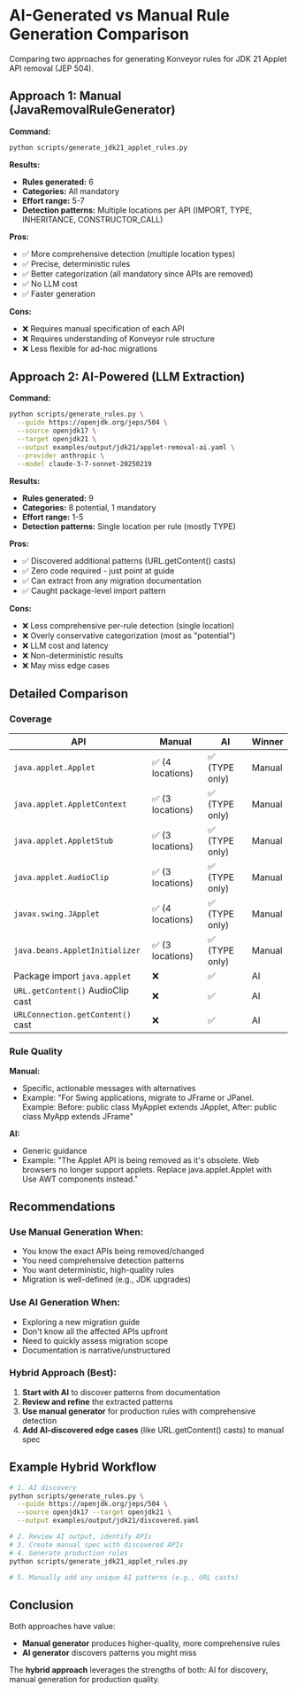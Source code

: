 # AI-Generated vs Manual Rule Generation Comparison

Comparing two approaches for generating Konveyor rules for JDK 21 Applet API removal (JEP 504).

## Approach 1: Manual (JavaRemovalRuleGenerator)

**Command:**
```bash
python scripts/generate_jdk21_applet_rules.py
```

**Results:**
- **Rules generated:** 6
- **Categories:** All mandatory
- **Effort range:** 5-7
- **Detection patterns:** Multiple locations per API (IMPORT, TYPE, INHERITANCE, CONSTRUCTOR_CALL)

**Pros:**
- ✅ More comprehensive detection (multiple location types)
- ✅ Precise, deterministic rules
- ✅ Better categorization (all mandatory since APIs are removed)
- ✅ No LLM cost
- ✅ Faster generation

**Cons:**
- ❌ Requires manual specification of each API
- ❌ Requires understanding of Konveyor rule structure
- ❌ Less flexible for ad-hoc migrations

## Approach 2: AI-Powered (LLM Extraction)

**Command:**
```bash
python scripts/generate_rules.py \
  --guide https://openjdk.org/jeps/504 \
  --source openjdk17 \
  --target openjdk21 \
  --output examples/output/jdk21/applet-removal-ai.yaml \
  --provider anthropic \
  --model claude-3-7-sonnet-20250219
```

**Results:**
- **Rules generated:** 9
- **Categories:** 8 potential, 1 mandatory
- **Effort range:** 1-5
- **Detection patterns:** Single location per rule (mostly TYPE)

**Pros:**
- ✅ Discovered additional patterns (URL.getContent() casts)
- ✅ Zero code required - just point at guide
- ✅ Can extract from any migration documentation
- ✅ Caught package-level import pattern

**Cons:**
- ❌ Less comprehensive per-rule detection (single location)
- ❌ Overly conservative categorization (most as "potential")
- ❌ LLM cost and latency
- ❌ Non-deterministic results
- ❌ May miss edge cases

## Detailed Comparison

### Coverage

| API | Manual | AI | Winner |
|-----|--------|----|----|
| `java.applet.Applet` | ✅ (4 locations) | ✅ (TYPE only) | Manual |
| `java.applet.AppletContext` | ✅ (3 locations) | ✅ (TYPE only) | Manual |
| `java.applet.AppletStub` | ✅ (3 locations) | ✅ (TYPE only) | Manual |
| `java.applet.AudioClip` | ✅ (3 locations) | ✅ (TYPE only) | Manual |
| `javax.swing.JApplet` | ✅ (4 locations) | ✅ (TYPE only) | Manual |
| `java.beans.AppletInitializer` | ✅ (3 locations) | ✅ (TYPE only) | Manual |
| Package import `java.applet` | ❌ | ✅ | AI |
| `URL.getContent()` AudioClip cast | ❌ | ✅ | AI |
| `URLConnection.getContent()` cast | ❌ | ✅ | AI |

### Rule Quality

**Manual:**
- Specific, actionable messages with alternatives
- Example: "For Swing applications, migrate to JFrame or JPanel. Example: Before: public class MyApplet extends JApplet, After: public class MyApp extends JFrame"

**AI:**
- Generic guidance
- Example: "The Applet API is being removed as it's obsolete. Web browsers no longer support applets. Replace java.applet.Applet with Use AWT components instead."

## Recommendations

### Use Manual Generation When:
- You know the exact APIs being removed/changed
- You need comprehensive detection patterns
- You want deterministic, high-quality rules
- Migration is well-defined (e.g., JDK upgrades)

### Use AI Generation When:
- Exploring a new migration guide
- Don't know all the affected APIs upfront
- Need to quickly assess migration scope
- Documentation is narrative/unstructured

### Hybrid Approach (Best):
1. **Start with AI** to discover patterns from documentation
2. **Review and refine** the extracted patterns
3. **Use manual generator** for production rules with comprehensive detection
4. **Add AI-discovered edge cases** (like URL.getContent() casts) to manual spec

## Example Hybrid Workflow

```bash
# 1. AI discovery
python scripts/generate_rules.py \
  --guide https://openjdk.org/jeps/504 \
  --source openjdk17 --target openjdk21 \
  --output examples/output/jdk21/discovered.yaml

# 2. Review AI output, identify APIs
# 3. Create manual spec with discovered APIs
# 4. Generate production rules
python scripts/generate_jdk21_applet_rules.py

# 5. Manually add any unique AI patterns (e.g., URL casts)
```

## Conclusion

Both approaches have value:
- **Manual generator** produces higher-quality, more comprehensive rules
- **AI generator** discovers patterns you might miss

The **hybrid approach** leverages the strengths of both: AI for discovery, manual generation for production quality.

